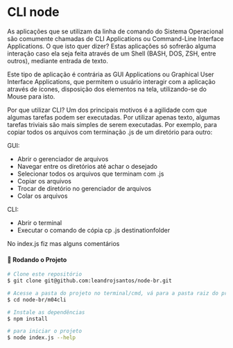 # CLI node

As aplicações que se utilizam da linha de comando do Sistema Operacional são comumente chamadas de CLI Applications ou Command-Line Interface Applications.  O que isto quer dizer? Estas aplicações só sofrerão alguma interação caso ela seja feita através de um Shell (BASH, DOS, ZSH, entre outros), mediante entrada de texto.

Este tipo de aplicação é contrária as GUI Applications ou Graphical User Interface Applications, que permitem o usuário interagir com a aplicação através de ícones, disposição dos elementos na tela, utilizando-se do Mouse para isto.

Por que utilizar CLI?
Um dos principais motivos é a agilidade com que algumas tarefas podem ser executadas. Por utilizar apenas texto, algumas tarefas triviais são mais simples de serem executadas. Por exemplo, para copiar todos os arquivos com terminação .js de um diretório para outro:

GUI:

* Abrir o gerenciador de arquivos
* Navegar entre os diretórios até achar o desejado
* Selecionar todos os arquivos que terminam com .js
* Copiar os arquivos
* Trocar de diretório no gerenciador de arquivos
* Colar os arquivos

CLI:

* Abrir o terminal
* Executar o comando de cópia cp .js destinationfolder

No index.js fiz mas alguns comentários

#### 🎲 Rodando o Projeto

```bash
# Clone este repositório
$ git clone git@github.com:leandrojsantos/node-br.git

# Acesse a pasta do projeto no terminal/cmd, vá para a pasta raiz do projeto
$ cd node-br/m04cli

# Instale as dependências
$ npm install

# para iniciar o projeto
$ node index.js --help

```

